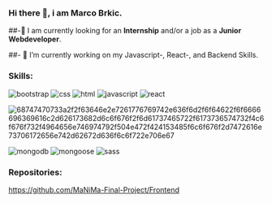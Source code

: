 ### Hi there 👋, i am Marco Brkic.

##-👯 I am currently looking for an **Internship** and/or a job as a **Junior Webdeveloper**.

##- 🔭 I’m currently working on my Javascript-, React-, and Backend Skills. 


### Skills:

 ![bootstrap](https://github.com/marcobrkic/marcobrkic/assets/106072451/480c4f3f-9f58-4d50-9642-14d25b964562) ![css](https://github.com/marcobrkic/marcobrkic/assets/106072451/c813823a-d2d1-4038-92bb-d1598c6bbc82) 
![html](https://github.com/marcobrkic/marcobrkic/assets/106072451/645ba134-0454-4a8f-a011-0e9a9b4e0f43) ![javascript](https://github.com/marcobrkic/marcobrkic/assets/106072451/f4c55da0-d1f6-4c2b-8e47-4c4b61ab9749) 
![react](https://github.com/marcobrkic/marcobrkic/assets/106072451/454f8a3f-1e9d-447b-843d-c54e920004ac)

![68747470733a2f2f63646e2e7261776769742e636f6d2f6f64622f6f6666696369616c2d626173682d6c6f676f2f6d61737465722f6173736574732f4c6f676f732f4964656e746974792f504e472f424153485f6c6f676f2d7472616e73706172656e742d62672d636f6c6f722e706e67](https://github.com/marcobrkic/marcobrkic/assets/106072451/98ef1266-a919-4fb6-a7ae-96717071defe)

![mongodb](https://github.com/marcobrkic/marcobrkic/assets/106072451/4838709f-aaa2-48af-a9b7-7bdc1ddd0532)
![mongoose](https://github.com/marcobrkic/marcobrkic/assets/106072451/dce3023f-0cda-4c22-bcbe-ef17ea7c2f23)
![sass](https://github.com/marcobrkic/marcobrkic/assets/106072451/45422284-73e0-4062-8fec-69945816c43f)

### Repositories: 

https://github.com/MaNiMa-Final-Project/Frontend


<!--
**marcobrkic/marcobrkic** is a ✨ _special_ ✨ repository because its `README.md` (this file) appears on your GitHub profile.

Here are some ideas to get you started:

- 🔭 I’m currently working on ...
- 🌱 I’m currently learning ...
- 👯 I’m looking to collaborate on ... 
- 🤔 I’m looking for help with ...
- 💬 Ask me about ...
- 📫 How to reach me: ...
- 😄 Pronouns: ...
- ⚡ Fun fact: ...
-->

